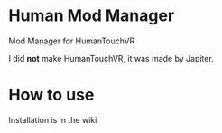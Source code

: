 # Human Mod Manager
Mod Manager for HumanTouchVR

I did **not** make HumanTouchVR, it was made by Japiter.

# How to use

Installation is in the wiki
